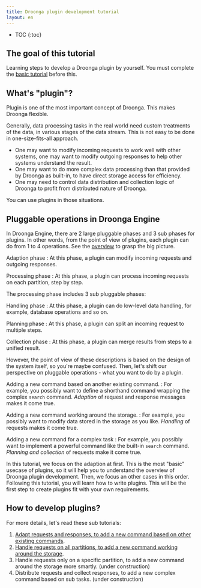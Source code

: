 ```yaml
---
title: Droonga plugin development tutorial
layout: en
---
```


* TOC
{:toc}

## The goal of this tutorial

Learning steps to develop a Droonga plugin by yourself.
You must complete the [basic tutorial][] before this.


## What's "plugin"?

Plugin is one of the most important concept of Droonga.
This makes Droonga flexible.

Generally, data processing tasks in the real world need custom treatments of the data, in various stages of the data stream.
This is not easy to be done in one-size-fits-all approach.

 * One may want to modify incoming requests to work well with other systems, one may want to modify outgoing responses to help other systems understand the result.
 * One may want to do more complex data processing than that provided by Droonga as built-in, to have direct storage access for efficiency.
 * One may need to control data distribution and collection logic of Droonga to profit from distributed nature of Droonga.

You can use plugins in those situations.

## Pluggable operations in Droonga Engine

In Droonga Engine, there are 2 large pluggable phases and 3 sub phases for plugins.
In other words, from the point of view of plugins, each plugin can do from 1 to 4 operations.
See the [overview][] to grasp the big picture.

Adaption phase
: At this phase, a plugin can modify incoming requests and outgoing responses.

Processing phase
: At this phase, a plugin can process incoming requests on each partition, step by step.

The processing phase includes 3 sub pluggable phases:

Handling phase
: At this phase, a plugin can do low-level data handling, for example, database operations and so on.

Planning phase
: At this phase, a plugin can split an incoming request to multiple steps.

Collection phase
: At this phase, a plugin can merge results from steps to a unified result.

However, the point of view of these descriptions is based on the design of the system itself, so you're maybe confused.
Then, let's shift our perspective on pluggable operations - what you want to do by a plugin.

Adding a new command based on another existing command.
: For example, you possibly want to define a shorthand command wrapping the complex `search` command.
  *Adaption* of request and response messages makes it come true.

Adding a new command working around the storage.
: For example, you possibly want to modify data stored in the storage as you like.
  *Handling* of requests makes it come true.

Adding a new command for a complex task
: For example, you possibly want to implement a powerful command like the built-in `search` command.
  *Planning and collection* of requests make it come true.

In this tutorial, we focus on the adaption at first.
This is the most "basic" usecase of plugins, so it will help you to understand the overview of Droonga plugin development.
Then, we focus an other cases in this order.
Following this tutorial, you will learn how to write plugins.
This will be the first step to create plugins fit with your own requirements.

## How to develop plugins?

For more details, let's read these sub tutorials:

 1. [Adapt requests and responses, to add a new command based on other existing commands][adapter].
 2. [Handle requests on all partitions, to add a new command working around the storage][handler].
 3. Handle requests only on a specific partition, to add a new command around the storage more smartly. (under construction)
 4. Distribute requests and collect responses, to add a new complex command based on sub tasks. (under construction)


  [basic tutorial]: ../basic/
  [overview]: ../../overview/
  [adapter]: ./adapter/
  [handler]: ./handler/
  [distribute-collect]: ./distribute-collect/
